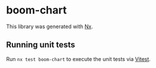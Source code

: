 # boom-chart

This library was generated with [Nx](https://nx.dev).

## Running unit tests

Run `nx test boom-chart` to execute the unit tests via [Vitest](https://vitest.dev/).
